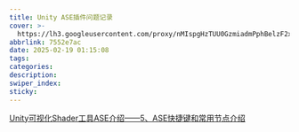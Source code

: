 ```yaml
---
title: Unity ASE插件问题记录
cover: >-
  https://lh3.googleusercontent.com/proxy/nMIspgHzTUU0GzmiadmPphBelzF2xy9-tIiejZg3VvJTITxUb-1vILxf-IsCfyl94VSn6YvHa8_PiIyR9d3rwD8ZhNdQ1C1rnblP6zy3OaI=w3840-h2160-p-k-no-nd-mv
abbrlink: 7552e7ac
date: 2025-02-19 01:15:08
tags:
categories:
description:
swiper_index:
sticky:
---
```


[Unity可视化Shader工具ASE介绍——5、ASE快捷键和常用节点介绍](https://blog.csdn.net/liweizhao/article/details/133780486)